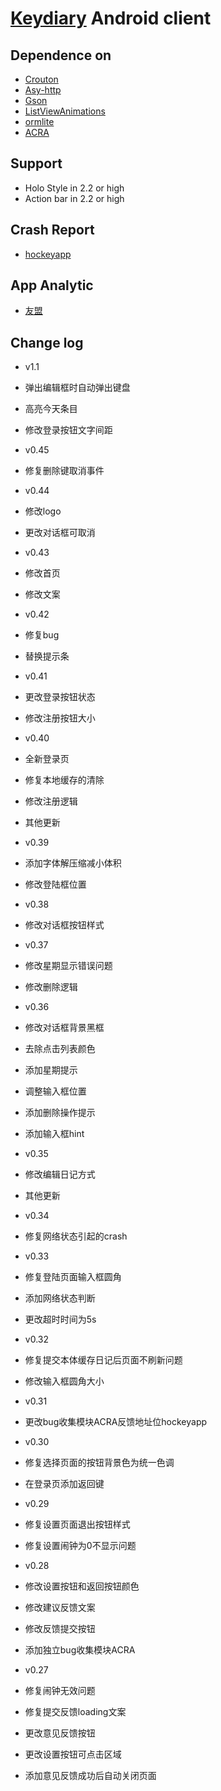 # [Keydiary](wwww.keydiary.net) Android client

## Dependence on
* [Crouton](https://github.com/keyboardsurfer/Crouton)
* [Asy-http](https://github.com/loopj/android-async-http)
* [Gson](https://code.google.com/p/google-gson)
* [ListViewAnimations](https://github.com/nhaarman/ListViewAnimations)
* [ormlite](http://www.ormlite.com)
* [ACRA](https://github.com/ACRA/acra)

## Support
* Holo Style in 2.2 or high
* Action bar in 2.2 or high

## Crash Report
* [hockeyapp](https://rink.hockeyapp.net)

## App Analytic
* [友盟](http://www.umeng.com)

## Change log
* v1.1
 * 弹出编辑框时自动弹出键盘
 * 高亮今天条目
 * 修改登录按钮文字间距

* v0.45
 * 修复删除键取消事件

* v0.44
 * 修改logo
 * 更改对话框可取消

* v0.43
 * 修改首页
 * 修改文案

* v0.42
 * 修复bug
 * 替换提示条

* v0.41
 * 更改登录按钮状态
 * 修改注册按钮大小

* v0.40
 * 全新登录页
 * 修复本地缓存的清除
 * 修改注册逻辑
 * 其他更新

* v0.39
 * 添加字体解压缩减小体积
 * 修改登陆框位置

* v0.38
 * 修改对话框按钮样式

* v0.37
 * 修改星期显示错误问题
 * 修改删除逻辑

* v0.36
 * 修改对话框背景黑框
 * 去除点击列表颜色
 * 添加星期提示
 * 调整输入框位置
 * 添加删除操作提示
 * 添加输入框hint

* v0.35
 * 修改编辑日记方式
 * 其他更新

* v0.34
 * 修复网络状态引起的crash

* v0.33
 * 修复登陆页面输入框圆角
 * 添加网络状态判断
 * 更改超时时间为5s

* v0.32
 * 修复提交本体缓存日记后页面不刷新问题
 * 修改输入框圆角大小

* v0.31
 * 更改bug收集模块ACRA反馈地址位hockeyapp

* v0.30
 * 修复选择页面的按钮背景色为统一色调
 * 在登录页添加返回键

* v0.29
 * 修复设置页面退出按钮样式
 * 修复设置闹钟为0不显示问题

* v0.28
 * 修改设置按钮和返回按钮颜色
 * 修改建议反馈文案
 * 修改反馈提交按钮
 * 添加独立bug收集模块ACRA

* v0.27
 * 修复闹钟无效问题
 * 修复提交反馈loading文案
 * 更改意见反馈按钮
 * 更改设置按钮可点击区域
 * 添加意见反馈成功后自动关闭页面